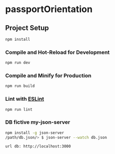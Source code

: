 # passportOrientation
## Project Setup

```sh
npm install
```

### Compile and Hot-Reload for Development

```sh
npm run dev
```

### Compile and Minify for Production

```sh
npm run build
```

### Lint with [ESLint](https://eslint.org/)

```sh
npm run lint
```

### DB fictive my-json-server

```sh
npm install -g json-server
/path/db.json/> $ json-server --watch db.json
```

```
url db: http://localhost:3000
```